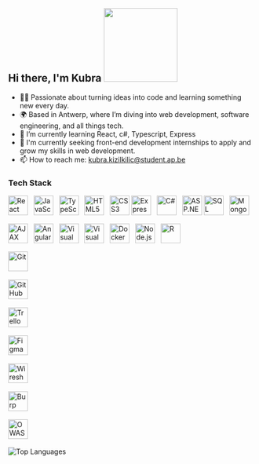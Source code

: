 ## Hi there, I'm Kubra <img src="https://i.giphy.com/media/v1.Y2lkPTc5MGI3NjExaHVqbmFxY29xM21zMzJmOWRmcTR5ZW0xMGZ6Y29oczZlZnZtbjdtayZlcD12MV9pbnRlcm5hbF9naWZfYnlfaWQmY3Q9cw/mGcNjsfWAjY5AEZNw6/giphy.gif" width="150" height="auto" />
- 👩‍🎓 Passionate about turning ideas into code and learning something new every day. 
- 🌍 Based in Antwerp, where I’m diving into web development, software engineering, and all things tech.
- 🔧 I’m currently learning React, c#, Typescript, Express
- 👯 I'm currently seeking front-end development internships to apply and grow my skills in web development.
- 📫 How to reach me: kubra.kizilkilic@student.ap.be
<!--- 🚀 Always open to collaborating on innovative projects. Let’s connect and create something awesome together!--
<!--<table style="border: none;">
  <tr>
    <td style="border: none; padding-right: 10px;">
      <h2>📊 GitHub Stats </h2>
      <img src="https://github-readme-stats.vercel.app/api?username=kubra-kzlk&show_icons=true&theme=radical" alt="GitHub Stats" style="max-width: 50%;" />
    </td>
    <td style="border: none; padding-right: 10px;">
       <h2>🔥 Top Languages </h2>
      <img src="https://github-readme-stats.vercel.app/api/top-langs/?username=kubra-kzlk&layout=compact&langs_count=6&theme=radical" alt="Top Languages" style="max-width: 50%;" />
    </td>
  </tr>
</table>-->
  
<!--  ### 📊 GitHub Stats
![Your GitHub Stats](https://github-readme-stats.vercel.app/api?username=kubra-kzlk&show_icons=true&theme=radical)-->


### Tech Stack
<!--**Frontend** **Backend**    -->
<img src="https://cdn.jsdelivr.net/gh/devicons/devicon/icons/react/react-original.svg" width="40" height="40" alt="React" /> &nbsp;
<img src="https://cdn.jsdelivr.net/gh/devicons/devicon/icons/javascript/javascript-original.svg" width="40" height="40" alt="JavaScript" /> &nbsp;
<img src="https://cdn.jsdelivr.net/gh/devicons/devicon/icons/typescript/typescript-original.svg" width="40" height="40" alt="TypeScript" /> &nbsp;
<img src="https://cdn.jsdelivr.net/gh/devicons/devicon/icons/html5/html5-original.svg" width="40" height="40" alt="HTML5" /> &nbsp;
<img src="https://cdn.jsdelivr.net/gh/devicons/devicon/icons/css3/css3-original.svg" width="40" height="40" alt="CSS3" />
<img src="https://cdn.jsdelivr.net/gh/devicons/devicon/icons/express/express-original.svg" width="40" height="40" alt="Express" /> &nbsp;
<img src="https://cdn.jsdelivr.net/gh/devicons/devicon/icons/csharp/csharp-original.svg" width="40" height="40" alt="C#" /> &nbsp;
<img src="https://cdn.jsdelivr.net/gh/devicons/devicon/icons/dot-net/dot-net-original.svg" width="40" height="40" alt="ASP.NET" />
<img src="https://cdn.jsdelivr.net/gh/devicons/devicon/icons/mysql/mysql-original-wordmark.svg" width="40" height="40" alt="SQL" /> &nbsp;
<img src="https://cdn.jsdelivr.net/gh/devicons/devicon/icons/mongodb/mongodb-original-wordmark.svg" width="40" height="40" alt="MongoDB" /> &nbsp;


<img src="https://cdn.jsdelivr.net/gh/devicons/devicon/icons/ajax/ajax-original-wordmark.svg" width="40" height="40" alt="AJAX" /> &nbsp;
<img src="https://cdn.jsdelivr.net/gh/devicons/devicon/icons/angular/angular-original.svg" width="40" height="40" alt="Angular" /> &nbsp;
<img src="https://cdn.jsdelivr.net/gh/devicons/devicon/icons/visualstudio/visualstudio-plain.svg" width="40" height="40" alt="Visual Studio" /> &nbsp;
<img src="https://cdn.jsdelivr.net/gh/devicons/devicon/icons/vscode/vscode-original.svg" width="40" height="40" alt="Visual Studio Code" /> &nbsp;
<img src="https://cdn.jsdelivr.net/gh/devicons/devicon/icons/docker/docker-original.svg" width="40" height="40" alt="Docker" /> &nbsp;
<img src="https://cdn.jsdelivr.net/gh/devicons/devicon/icons/nodejs/nodejs-original.svg" width="40" height="40" alt="Node.js" /> &nbsp;
<img src="https://cdn.jsdelivr.net/gh/devicons/devicon/icons/r/r-original.svg" width="40" height="40" alt="R" /> &nbsp;
<!-- Git icon -->
<img src="https://cdn.jsdelivr.net/gh/devicons/devicon/icons/git/git-original.svg" width="40" height="40" alt="Git" /> &nbsp;

<!-- GitHub icon -->
<img src="https://cdn.jsdelivr.net/gh/devicons/devicon/icons/github/github-original.svg" width="40" height="40" alt="GitHub" /> &nbsp;

<!-- Trello icon -->
<img src="https://cdn.jsdelivr.net/gh/devicons/devicon/icons/trello/trello-plain.svg" width="40" height="40" alt="Trello" /> &nbsp;

<!-- Figma icon -->
<img src="https://cdn.jsdelivr.net/gh/devicons/devicon/icons/figma/figma-original.svg" width="40" height="40" alt="Figma" /> &nbsp;

<!-- Wireshark icon -->
<img src="https://www.vectorlogo.zone/logos/wireshark/wireshark-icon.svg" width="40" height="40" alt="Wireshark" /> &nbsp;

<!-- Burp Suite icon -->
<img src="https://www.vectorlogo.zone/logos/portswigger/portswigger-icon.svg" width="40" height="40" alt="Burp Suite" /> &nbsp;

<!-- OWASP icon -->
<img src="https://www.vectorlogo.zone/logos/owasp/owasp-icon.svg" width="40" height="40" alt="OWASP" /> &nbsp;


![Top Languages](https://github-readme-stats.vercel.app/api/top-langs/?username=kubra-kzlk&layout=compact&langs_count=6&theme=radical)


